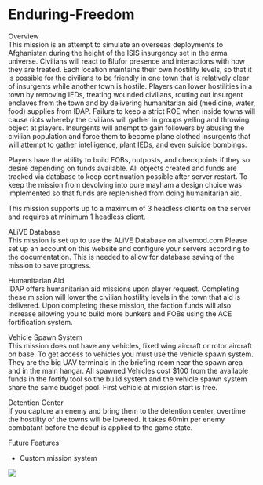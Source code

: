 # Enduring-Freedom
Overview  
This mission is an attempt to simulate an overseas deployments to Afghanistan during the height of the ISIS insurgency set in the arma universe. Civilians will react to Blufor presence and interactions with how they are treated. Each location maintains their own hostility levels, so that it is possible for the civilians to be friendly in one town that is relatively clear of insurgents while another town is hostile. Players can lower hostilities in a town by removing IEDs, treating wounded civilians, routing out insurgent enclaves from the town and by delivering humanitarian aid (medicine, water, food) supplies from IDAP. Failure to keep a strict ROE when inside towns will cause riots whereby the civilians will gather in groups yelling and throwing object at players. Insurgents will attempt to gain followers by abusing the civilian population and force them to become plane clothed insurgents that will attempt to gather intelligence, plant IEDs, and even suicide bombings.

Players have the ability to build FOBs, outposts, and checkpoints if they so desire depending on funds available. All objects created and funds are tracked via database to keep continuation possible after server restart. To keep the mission from devolving into pure mayham a design choice was implemented so that funds are replenished from doing humanitarian aid.

This mission supports up to a maximum of 3 headless clients on the server and requires at minimum 1 headless client.

ALiVE Database  
This mission is set up to use the ALiVE Database on alivemod.com
Please set up an account on this website and configure your servers according to the documentation. This is needed to allow for database saving of the mission to save progress.

Humanitarian Aid  
IDAP offers humanitarian aid missions upon player request. Completing these mission will lower the civilian hostility levels in the town that aid is delivered. Upon completing these mission, the faction funds will also increase allowing you to build more bunkers and FOBs using the ACE fortification system.

Vehicle Spawn System  
This mission does not have any vehicles, fixed wing aircraft or rotor aircraft on base. To get access to vehicles you must use the vehicle spawn system. They are the big UAV terminals in the briefing room near the spawn area and in the main hangar. All spawned Vehicles cost $100 from the available funds in the fortify tool so the build system and the vehicle spawn system share the same budget pool. First vehicle at mission start is free.

Detention Center  
If you capture an enemy and bring them to the detention center, overtime the hostility of the towns will be lowered. It takes 60min per enemy combatant before the debuf is applied to the game state.

Future Features  
* Custom mission system

![](../master/AirBase.png)
